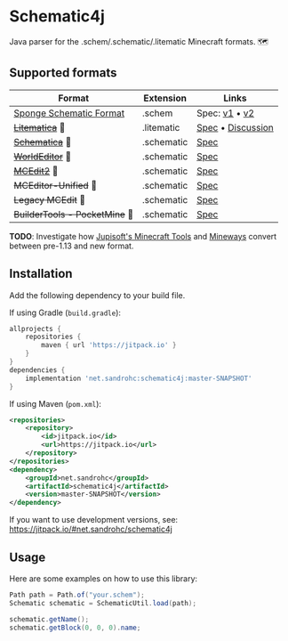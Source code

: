 # Schematic4j

Java parser for the .schem/.schematic/.litematic Minecraft formats. 🗺

## Supported formats

Format | Extension | Links
--- | --- | ---
[Sponge Schematic Format](https://github.com/SpongePowered/Schematic-Specification) | .schem | Spec: [v1](https://github.com/SpongePowered/Schematic-Specification/blob/master/versions/schematic-1.md) • [v2](https://github.com/SpongePowered/Schematic-Specification/blob/master/versions/schematic-2.md)
[~~Litematica~~](https://github.com/maruohon/litematica) 🚧 | .litematic | [Spec](https://github.com/maruohon/litematica/blob/master/src/main/java/fi/dy/masa/litematica/schematic/LitematicaSchematic.java) • [Discussion](https://github.com/maruohon/litematica/issues/53#issuecomment-520279558)
[~~Schematica~~](https://curseforge.com/minecraft/mc-mods/schematica) 🚧 | .schematic | [Spec](https://github.com/Lunatrius/Schematica/blob/master/src/main/java/com/github/lunatrius/schematica/world/schematic/SchematicAlpha.java)
[~~WorldEditor~~](https://enginehub.org/worldedit/) 🚧 | .schematic | [Spec](https://github.com/EngineHub/WorldEdit/blob/master/worldedit-core/src/main/java/com/sk89q/worldedit/extent/clipboard/io/MCEditSchematicReader.java)
[~~MCEdit2~~](https://www.mcedit.net/) 🚧 | .schematic | [Spec](https://github.com/mcedit/mcedit2/blob/master/src/mceditlib/schematic.py)
~~MCEditor-Unified~~ 🚧 | .schematic | [Spec](https://github.com/Podshot/MCEdit-Unified/blob/master/pymclevel/schematic.py)
~~Legacy MCEdit~~ 🚧 | .schematic | [Spec](https://github.com/mcedit/pymclevel/blob/master/schematic.py)
~~BuilderTools - PocketMine~~ 🚧 | .schematic | [Spec](https://github.com/CzechPMDevs/BuilderTools/blob/default/BuilderTools/src/czechpmdevs/buildertools/async/SchematicCreateTask.php)

**TODO**: Investigate how [Jupisoft's Minecraft Tools](https://www.minecraftforum.net/forums/mapping-and-modding-java-edition/minecraft-tools/2947154-minecraft-tools-in-c-for-1-14-with-full-source) and [Mineways](http://www.realtimerendering.com/erich/minecraft/public/mineways/) convert between pre-1.13 and new format.

## Installation

Add the following dependency to your build file.

If using Gradle (`build.gradle`):
```groovy
allprojects {
    repositories {
        maven { url 'https://jitpack.io' }
    }
}
dependencies {
    implementation 'net.sandrohc:schematic4j:master-SNAPSHOT'
}
```

If using Maven (`pom.xml`):
```xml
<repositories>
    <repository>
        <id>jitpack.io</id>
        <url>https://jitpack.io</url>
    </repository>
</repositories>
<dependency>
    <groupId>net.sandrohc</groupId>
    <artifactId>schematic4j</artifactId>
    <version>master-SNAPSHOT</version>
</dependency>
```

If you want to use development versions, see: https://jitpack.io/#net.sandrohc/schematic4j

## Usage

Here are some examples on how to use this library:

```java
Path path = Path.of("your.schem");
Schematic schematic = SchematicUtil.load(path);

schematic.getName();
schematic.getBlock(0, 0, 0).name;
```